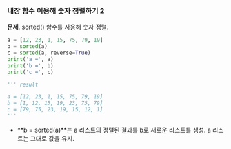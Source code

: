 ### 내장 함수 이용해 숫자 정렬하기 2
**문제**. sorted() 함수를 사용해 숫자 정렬.  
```py
a = [12, 23, 1, 15, 75, 79, 19]
b = sorted(a)
c = sorted(a, reverse=True)
print('a =', a)
print('b =', b)
print('c =', c)

''' result

a = [12, 23, 1, 15, 75, 79, 19]
b = [1, 12, 15, 19, 23, 75, 79]
c = [79, 75, 23, 19, 15, 12, 1]
'''
```
  
- **b = sorted(a)**는 a 리스트의 정렬된 결과를 b로 새로운 리스트를 생성. a 리스트는 그대로 값을 유지.
